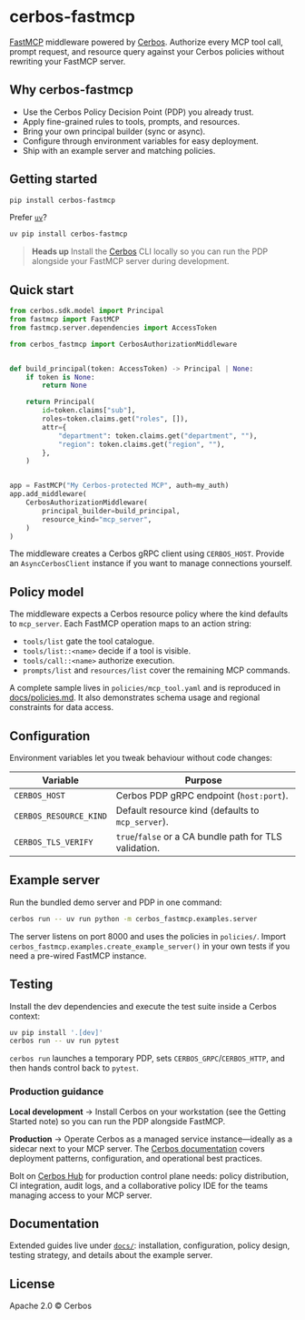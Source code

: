 # cerbos-fastmcp

[FastMCP](https://gofastmcp.com/) middleware powered by
[Cerbos](https://cerbos.dev). Authorize every MCP tool call, prompt request,
and resource query against your Cerbos policies without rewriting your FastMCP
server.

## Why cerbos-fastmcp

- Use the Cerbos Policy Decision Point (PDP) you already trust.
- Apply fine-grained rules to tools, prompts, and resources.
- Bring your own principal builder (sync or async).
- Configure through environment variables for easy deployment.
- Ship with an example server and matching policies.

## Getting started

```bash
pip install cerbos-fastmcp
```

Prefer [`uv`](https://github.com/astral-sh/uv)?

```bash
uv pip install cerbos-fastmcp
```

> **Heads up**
> Install the [Cerbos](https://docs.cerbos.dev/cerbos/latest)
> CLI locally so you can run the PDP alongside your FastMCP server during
> development.

## Quick start

```python
from cerbos.sdk.model import Principal
from fastmcp import FastMCP
from fastmcp.server.dependencies import AccessToken

from cerbos_fastmcp import CerbosAuthorizationMiddleware


def build_principal(token: AccessToken) -> Principal | None:
    if token is None:
        return None

    return Principal(
        id=token.claims["sub"],
        roles=token.claims.get("roles", []),
        attr={
            "department": token.claims.get("department", ""),
            "region": token.claims.get("region", ""),
        },
    )


app = FastMCP("My Cerbos-protected MCP", auth=my_auth)
app.add_middleware(
    CerbosAuthorizationMiddleware(
        principal_builder=build_principal,
        resource_kind="mcp_server",
    )
)
```

The middleware creates a Cerbos gRPC client using `CERBOS_HOST`. Provide an
`AsyncCerbosClient` instance if you want to manage connections yourself.

## Policy model

The middleware expects a Cerbos resource policy where the kind defaults to
`mcp_server`. Each FastMCP operation maps to an action string:

- `tools/list` gate the tool catalogue.
- `tools/list::<name>` decide if a tool is visible.
- `tools/call::<name>` authorize execution.
- `prompts/list` and `resources/list` cover the remaining MCP commands.

A complete sample lives in `policies/mcp_tool.yaml` and is reproduced in
[docs/policies.md](docs/policies.md). It also demonstrates schema usage and
regional constraints for data access.

## Configuration

Environment variables let you tweak behaviour without code changes:

| Variable               | Purpose                                                |
| ---------------------- | ------------------------------------------------------ |
| `CERBOS_HOST`          | Cerbos PDP gRPC endpoint (`host:port`).                |
| `CERBOS_RESOURCE_KIND` | Default resource kind (defaults to `mcp_server`).      |
| `CERBOS_TLS_VERIFY`    | `true`/`false` or a CA bundle path for TLS validation. |

## Example server

Run the bundled demo server and PDP in one command:

```bash
cerbos run -- uv run python -m cerbos_fastmcp.examples.server
```

The server listens on port 8000 and uses the policies in `policies/`. Import
`cerbos_fastmcp.examples.create_example_server()` in your own tests if you need a
pre-wired FastMCP instance.

## Testing

Install the dev dependencies and execute the test suite inside a Cerbos context:

```bash
uv pip install '.[dev]'
cerbos run -- uv run pytest
```

`cerbos run` launches a temporary PDP, sets `CERBOS_GRPC`/`CERBOS_HTTP`, and then
hands control back to `pytest`.

### Production guidance

**Local development** → Install Cerbos on your workstation (see the Getting
Started note) so you can run the PDP alongside FastMCP.

**Production** → Operate Cerbos as a managed service instance—ideally as a
sidecar next to your MCP server. The [Cerbos documentation](https://docs.cerbos.dev/)
covers deployment patterns, configuration, and operational best practices.

Bolt on [Cerbos Hub](http://cerbos.dev/hub) for production control plane needs:
policy distribution, CI integration, audit logs, and a collaborative policy IDE
for the teams managing access to your MCP server.

## Documentation

Extended guides live under [`docs/`](docs/index.md): installation, configuration,
policy design, testing strategy, and details about the example server.

## License

Apache 2.0 © Cerbos
